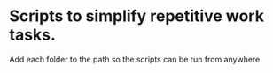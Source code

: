 # Scripts to simplify repetitive work tasks.
Add each folder to the path so the scripts can be run from anywhere.
